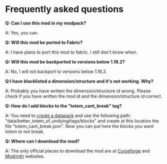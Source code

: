 # Frequently asked questions

**Q: Can I use this mod in my modpack?**

A: Yes, you can.

**Q: Will this mod be ported to Fabric?**

A: I have plans to port this mod to fabric. I still don't know when.

**Q: Will this mod be backported to versions below 1.18.2?**

A: No, I will not backport to versions below 1.18.2.

**Q:I have blacklisted a dimension/structure and it's not working. Why?**

A: Probably you have written the dimension/structure id wrong. Please check if you have written the mod id and the dimension/structure id correct.

**Q: How do I add blocks to the "totem_cant_break" tag?**

A: You need to [create a datapack](https://minecraft.fandom.com/wiki/Tutorials/Creating_a_data_pack) and use the following path: "data/better_totem_of_undying/tags/blocks" and create at this location the file "totem_cant_break.json". Now you can put here the blocks you want totem to not break.

**Q: Where can I download the mod?**

A: The only official places to download the mod are at [Curseforge](https://www.curseforge.com/minecraft/mc-mods/better-totem-of-undying) and [Modrinth](https://modrinth.com/mod/better-totem-of-undying) websites.
